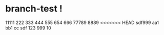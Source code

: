 # branch-test !
11111
222
333
444
555
654
666
77789
8889
<<<<<<< HEAD
sdf999
aa1
bb1
cc
sdf
123
999
10
